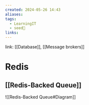 ```yaml
---
created: 2024-05-26 14:43
aliases: 
tags:
  - LearningIT
  - seed🌱
links:
---
```


link: [[Database]], [[Message brokers]]

# Redis


## [[Redis-Backed Queue]]
![[Redis-Backed Queue#Diagram]]